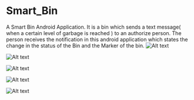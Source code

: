 # Smart_Bin
A Smart Bin Android Application. 
It is a bin which sends a text message( when a certain level of garbage is reached ) to an authorize person.
The person receives the notification in this android application which states the change in the status of the Bin and the Marker of the bin.
![Alt text](https://github.com/rushirg/Crusaders/blob/master/image1.png?raw=true "Optional Title")


![Alt text](https://github.com/rushirg/Crusaders/blob/master/image2.png?raw=true "Optional Title")


![Alt text](https://github.com/rushirg/Crusaders/blob/master/image3.png?raw=true "Optional Title")


![Alt text](https://github.com/rushirg/Crusaders/blob/master/image4.png?raw=true "Optional Title")


![Alt text](https://github.com/rushirg/Crusaders/blob/master/image5.png?raw=true "Optional Title")
